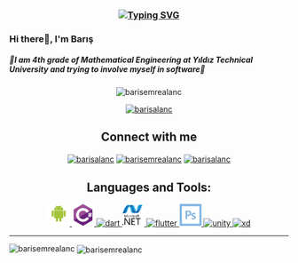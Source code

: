 ### <div align="center"><a href="https://git.io/typing-svg"><img src="https://readme-typing-svg.demolab.com?font=Fira+Code&pause=1000&center=true&width=500&height=60&lines=Hello!+%F0%9F%91%8B;I+am+Bar%C4%B1%C5%9F+Emre+ALAN%C3%87" alt="Typing SVG" /></a> </div>

<h3 align="left">Hi there👋, I'm Barış</h3>
<h5 align="left">🐝I am 4th grade of Mathematical Engineering at Yıldız Technical University and trying to involve myself in software🐝</h5>

<p align="center"> <img src="https://komarev.com/ghpvc/?username=barisemrealanc&label=Profile%20views&color=0e75b6&style=flat" alt="barisemrealanc" /> </p>

<p align="center"> <a href="https://twitter.com/barisalanc" target="blank"><img src="https://img.shields.io/twitter/follow/barisalanc?logo=twitter&style=for-the-badge" alt="barisalanc" /></a> </p>

<h2 align="center">Connect with me</h2>
<p align="center">
<a href="https://twitter.com/barisalanc" target="blank"><img align="center" src="https://raw.githubusercontent.com/rahuldkjain/github-profile-readme-generator/master/src/images/icons/Social/twitter.svg" alt="barisalanc" height="30" width="40" /></a>
<a href="https://linkedin.com/in/barisemrealanc" target="blank"><img align="center" src="https://raw.githubusercontent.com/rahuldkjain/github-profile-readme-generator/master/src/images/icons/Social/linked-in-alt.svg" alt="barisemrealanc" height="30" width="40" /></a>
<a href="https://instagram.com/barisalanc" target="blank"><img align="center" src="https://raw.githubusercontent.com/rahuldkjain/github-profile-readme-generator/master/src/images/icons/Social/instagram.svg" alt="barisalanc" height="30" width="40" /></a>
</p>

<h2 align="center">Languages and Tools:</h2>
<p align="center"> <a href="https://developer.android.com" target="_blank" rel="noreferrer"> <img src="https://raw.githubusercontent.com/devicons/devicon/master/icons/android/android-original-wordmark.svg" alt="android" width="40" height="40"/> </a> <a href="https://www.w3schools.com/cs/" target="_blank" rel="noreferrer"> <img src="https://raw.githubusercontent.com/devicons/devicon/master/icons/csharp/csharp-original.svg" alt="csharp" width="40" height="40"/> </a> <a href="https://dart.dev" target="_blank" rel="noreferrer"> <img src="https://www.vectorlogo.zone/logos/dartlang/dartlang-icon.svg" alt="dart" width="40" height="40"/> </a> <a href="https://dotnet.microsoft.com/" target="_blank" rel="noreferrer"> <img src="https://raw.githubusercontent.com/devicons/devicon/master/icons/dot-net/dot-net-original-wordmark.svg" alt="dotnet" width="40" height="40"/> </a> <a href="https://flutter.dev" target="_blank" rel="noreferrer"> <img src="https://www.vectorlogo.zone/logos/flutterio/flutterio-icon.svg" alt="flutter" width="40" height="40"/> </a> <a href="https://www.photoshop.com/en" target="_blank" rel="noreferrer"> <img src="https://raw.githubusercontent.com/devicons/devicon/master/icons/photoshop/photoshop-line.svg" alt="photoshop" width="40" height="40"/> </a> <a href="https://unity.com/" target="_blank" rel="noreferrer"> <img src="https://www.vectorlogo.zone/logos/unity3d/unity3d-icon.svg" alt="unity" width="40" height="40"/> </a> <a href="https://www.adobe.com/products/xd.html" target="_blank" rel="noreferrer"> <img src="https://cdn.worldvectorlogo.com/logos/adobe-xd.svg" alt="xd" width="40" height="40"/> </a> <hr /></p>

<p><img align="left" src="https://github-readme-stats.vercel.app/api/top-langs?username=barisemrealanc&show_icons=true&locale=en&layout=compact" alt="barisemrealanc" /></p>

<p>&nbsp;<img align="center" src="https://github-readme-stats.vercel.app/api?username=barisemrealanc&show_icons=true&locale=en" alt="barisemrealanc" /></p>

<!--
**barisemrealanc/barisemrealanc** is a ✨ _special_ ✨ repository because its `README.md` (this file) appears on your GitHub profile.

Here are some ideas to get you started:

- 🔭 I’m currently working on ...
- 🌱 I’m currently learning ...
- 👯 I’m looking to collaborate on ...
- 🤔 I’m looking for help with ...
- 💬 Ask me about ...
- 📫 How to reach me: ...
- 😄 Pronouns: ...
- ⚡ Fun fact: ...

### Hi there 👋

https://media.giphy.com/media/Qo2dupDib32rkTY4hX/giphy.gif
# <div id="header" align="center">
  <img src="https://media.giphy.com/media/1sgetPM00wWqJpVUTl/giphy.gif" width="250" height="300" center=true />
</div>
-->
